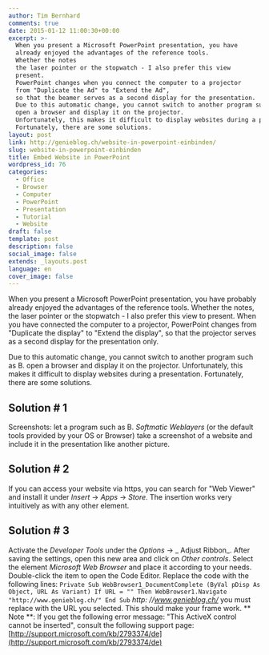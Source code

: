 ```yaml
---
author: Tim Bernhard
comments: true
date: 2015-01-12 11:00:30+00:00
excerpt: >-
  When you present a Microsoft PowerPoint presentation, you have
  already enjoyed the advantages of the reference tools.
  Whether the notes
  the laser pointer or the stopwatch - I also prefer this view
  present.
  PowerPoint changes when you connect the computer to a projector
  from "Duplicate the Ad" to "Extend the Ad",
  so that the beamer serves as a second display for the presentation.
  Due to this automatic change, you cannot switch to another program such as B.
  open a browser and display it on the projector.
  Unfortunately, this makes it difficult to display websites during a presentation.
  Fortunately, there are some solutions.
layout: post
link: http://genieblog.ch/website-in-powerpoint-einbinden/
slug: website-in-powerpoint-einbinden
title: Embed Website in PowerPoint
wordpress_id: 76
categories:
  - Office
  - Browser 
  - Computer
  - PowerPoint 
  - Presentation 
  - Tutorial 
  - Website
draft: false
template: post
description: false
social_image: false
extends: _layouts.post
language: en
cover_image: false
---
```


When you present a Microsoft PowerPoint presentation, you have probably already enjoyed the advantages of the reference tools.
Whether the notes, the laser pointer or the stopwatch - I also prefer this view to present.
When you have connected the computer to a projector, PowerPoint changes from "Duplicate the display" to "Extend the display", so that the projector serves as a second display for the presentation only.

Due to this automatic change, you cannot switch to another program such as B.
open a browser and display it on the projector.
Unfortunately, this makes it difficult to display websites during a presentation.
Fortunately, there are some solutions.

## Solution # 1

Screenshots: let a program such as B. _Softmatic Weblayers_ (or the default tools provided by your OS or Browser) take a screenshot of a website and include it in the presentation like another picture.

## Solution # 2

If you can access your website via https, you can search for "Web Viewer" and install it under _Insert_ -> _Apps_ -> _Store_. The insertion works very intuitively as with any other element.

## Solution # 3

Activate the _Developer Tools_ under the _Options_ -> _ Adjust Ribbon_. After saving the settings, open this new area and click on _Other controls_. Select the element _Microsoft Web Browser_ and place it according to your needs.
Double-click the item to open the Code Editor.
Replace the code with the following lines:
`Private Sub WebBrowser1_DocumentComplete (ByVal pDisp As Object, URL As Variant)
If URL = "" Then WebBrowser1.Navigate "http://www.genieblog.ch/"
End Sub`
_http: //www.genieblog.ch/_ you must replace with the URL you selected.
This should make your frame work.
** Note **: If you get the following error message: "This ActiveX control cannot be inserted", consult the following support page: [http://support.microsoft.com/kb/2793374/de](http://support.microsoft.com/kb/2793374/de)
